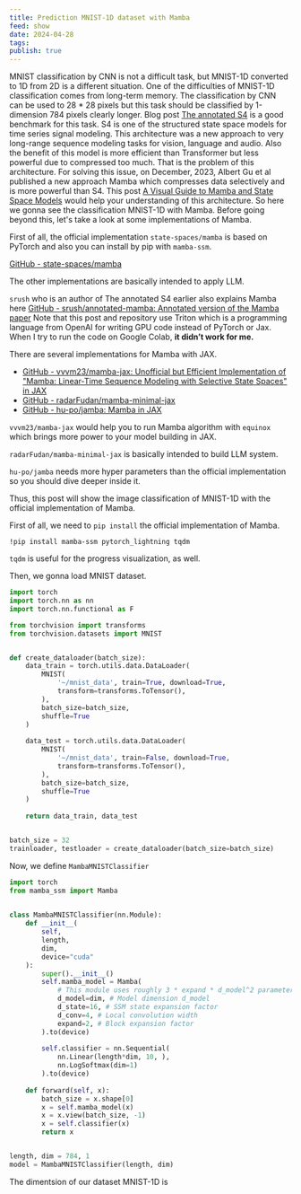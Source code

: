 ```yaml
---
title: Prediction MNIST-1D dataset with Mamba
feed: show
date: 2024-04-28
tags: 
publish: true
---
```

MNIST classification by CNN is not a difficult task, but MNIST-1D converted to 1D from 2D is a different situation. One of the difficulties of MNIST-1D classification comes from long-term memory. The classification by CNN can be used to 28 * 28 pixels but this task should be classified by 1-dimension 784 pixels clearly longer.
Blog post [The annotated S4](https://srush.github.io/annotated-s4/#experiments-mnist) is a good benchmark for this task. S4 is one of the structured state space models for time series signal modeling. This architecture was a new approach to very long-range sequence modeling tasks for vision, language and audio. Also the benefit of this model is more efficient than Transformer but less powerful due to compressed too much. That is the problem of this architecture.
For solving this issue, on December, 2023, Albert Gu et al published a new approach Mamba which compresses data selectively and is more powerful than S4.  This post [A Visual Guide to Mamba and State Space Models](https://newsletter.maartengrootendorst.com/p/a-visual-guide-to-mamba-and-state) would help your understanding of this architecture.
So here we gonna see the classification MNIST-1D with Mamba. Before going beyond this, let's take a look at some implementations of Mamba. 

First of all, the official implementation `state-spaces/mamba` is based on PyTorch and also you can install by pip with `mamba-ssm`. 

[GitHub - state-spaces/mamba](https://github.com/state-spaces/mamba)

The other implementations are basically intended to apply LLM.

`srush` who is an author of The annotated S4 earlier also explains Mamba here [GitHub - srush/annotated-mamba: Annotated version of the Mamba paper](https://github.com/srush/annotated-mamba) 
Note that this post and repository use Triton which is a programming language from OpenAI for writing GPU code instead of PyTorch or Jax. When I try to run the code on Google Colab, **it didn’t work for me.**

There are several implementations for Mamba with JAX.
 - [GitHub - vvvm23/mamba-jax: Unofficial but Efficient Implementation of "Mamba: Linear-Time Sequence Modeling with Selective State Spaces" in JAX](https://github.com/vvvm23/mamba-jax)
 - [GitHub - radarFudan/mamba-minimal-jax](https://github.com/radarFudan/mamba-minimal-jax)
 - [GitHub - hu-po/jamba: Mamba in JAX](https://github.com/hu-po/jamba)

`vvvm23/mamba-jax` would help you to run Mamba algorithm with `equinox` which brings more power to your model building in JAX.

`radarFudan/mamba-minimal-jax` is basically intended to build LLM system.

`hu-po/jamba` needs more hyper parameters than the official implementation so you should dive deeper inside it.

Thus, this post will show the image classification of MNIST-1D with the official implementation of Mamba.

First of all, we need to `pip install` the official  implementation  of Mamba.

```shell
!pip install mamba-ssm pytorch_lightning tqdm
```

`tqdm` is useful for the progress visualization, as well.

Then, we gonna load MNIST dataset.

```python
import torch
import torch.nn as nn
import torch.nn.functional as F

from torchvision import transforms
from torchvision.datasets import MNIST


def create_dataloader(batch_size):
	data_train = torch.utils.data.DataLoader(
		MNIST(
			'~/mnist_data', train=True, download=True,
			transform=transforms.ToTensor(),
		),
		batch_size=batch_size,
		shuffle=True
	)
	
	data_test = torch.utils.data.DataLoader(
		MNIST(
			'~/mnist_data', train=False, download=True,
			transform=transforms.ToTensor(),
		),
		batch_size=batch_size,
		shuffle=True
	)
	
	return data_train, data_test


batch_size = 32
trainloader, testloader = create_dataloader(batch_size=batch_size)
```

Now, we define `MambaMNISTClassifier`

```python
import torch
from mamba_ssm import Mamba

  
class MambaMNISTClassifier(nn.Module):
	def __init__(
		self,
		length,
		dim,
		device="cuda"
	):
		super().__init__()
		self.mamba_model = Mamba(
			# This module uses roughly 3 * expand * d_model^2 parameters
			d_model=dim, # Model dimension d_model
			d_state=16, # SSM state expansion factor
			d_conv=4, # Local convolution width
			expand=2, # Block expansion factor
		).to(device)
		
		self.classifier = nn.Sequential(
			nn.Linear(length*dim, 10, ),
			nn.LogSoftmax(dim=1)
		).to(device)
		
	def forward(self, x):
		batch_size = x.shape[0]
		x = self.mamba_model(x)
		x = x.view(batch_size, -1)
		x = self.classifier(x)
		return x


length, dim = 784, 1
model = MambaMNISTClassifier(length, dim)
```

The dimentsion of our dataset MNIST-1D is 
